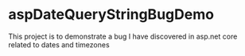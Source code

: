 # aspDateQueryStringBugDemo
This project is to demonstrate a bug I have discovered in asp.net core related to dates and timezones
